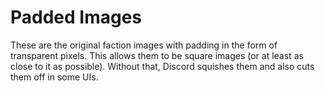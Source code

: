 # Padded Images

These are the original faction images with padding in the form of transparent pixels. This allows them to be square images (or at least as close to it as possible). Without that, Discord squishes them and also cuts them off in some UIs.